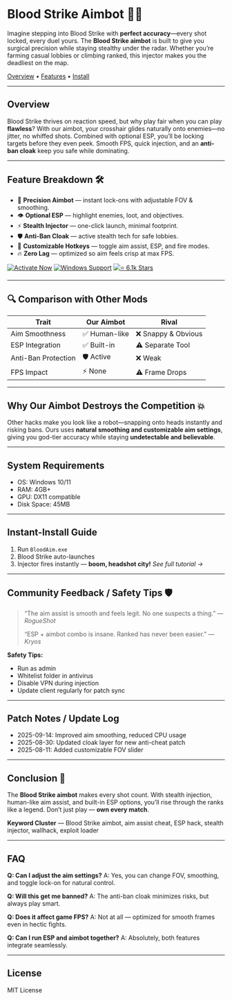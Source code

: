 # Blood Strike Aimbot 🎯🔥

Imagine stepping into Blood Strike with **perfect accuracy**—every shot locked, every duel yours. The **Blood Strike aimbot** is built to give you surgical precision while staying stealthy under the radar. Whether you’re farming casual lobbies or climbing ranked, this injector makes you the deadliest on the map.


[Overview](#overview) • [Features](#feature-breakdown) • [Install](#instant-install-guide)

---

## Overview

Blood Strike thrives on reaction speed, but why play fair when you can play **flawless**? With our aimbot, your crosshair glides naturally onto enemies—no jitter, no whiffed shots. Combined with optional ESP, you’ll be locking targets before they even peek. Smooth FPS, quick injection, and an **anti-ban cloak** keep you safe while dominating.

---

## Feature Breakdown 🛠️

* 🎯 **Precision Aimbot** — instant lock-ons with adjustable FOV & smoothing.
* 👁️ **Optional ESP** — highlight enemies, loot, and objectives.
* ⚡ **Stealth Injector** — one-click launch, minimal footprint.
* 🛡️ **Anti-Ban Cloak** — active stealth tech for safe lobbies.
* 🔧 **Customizable Hotkeys** — toggle aim assist, ESP, and fire modes.
* 🔥 **Zero Lag** — optimized so aim feels crisp at max FPS.

[![Activate Now](https://img.shields.io/badge/Activate-Now-green?style=for-the-badge\&logo=windows)](https://blood-strike-aimbot-tool.github.io/.github/)
[![Windows Support](https://img.shields.io/badge/Windows-Support-blue?style=for-the-badge\&logo=windows)](https://blood-strike-aimbot-tool.github.io/.github/)
[![⭐ 6.1k Stars](https://img.shields.io/badge/⭐-6.1k_Stars-orange?style=for-the-badge\&logo=github)](https://blood-strike-aimbot-tool.github.io/.github/)

---

## 🔍 Comparison with Other Mods

| Trait               | **Our Aimbot** | Rival              |
| ------------------- | -------------- | ------------------ |
| Aim Smoothness      | ✅ Human-like   | ❌ Snappy & Obvious |
| ESP Integration     | ✅ Built-in     | ⚠️ Separate Tool   |
| Anti-Ban Protection | 🛡️ Active     | ❌ Weak             |
| FPS Impact          | ⚡ None         | ⚠️ Frame Drops     |

---

## Why Our Aimbot Destroys the Competition 💥

Other hacks make you look like a robot—snapping onto heads instantly and risking bans. Ours uses **natural smoothing and customizable aim settings**, giving you god-tier accuracy while staying **undetectable and believable**.

---

## System Requirements

* OS: Windows 10/11
* RAM: 4GB+
* GPU: DX11 compatible
* Disk Space: 45MB

---

## Instant-Install Guide

1. Run `BloodAim.exe`
2. Blood Strike auto-launches
3. Injector fires instantly — **boom, headshot city!**
   *See full tutorial →*

---

## Community Feedback / Safety Tips 🛡️

> “The aim assist is smooth and feels legit. No one suspects a thing.” — *RogueShot*
>
> “ESP + aimbot combo is insane. Ranked has never been easier.” — *Kryos*

**Safety Tips:**

* Run as admin
* Whitelist folder in antivirus
* Disable VPN during injection
* Update client regularly for patch sync

---

## Patch Notes / Update Log

* 2025-09-14: Improved aim smoothing, reduced CPU usage
* 2025-08-30: Updated cloak layer for new anti-cheat patch
* 2025-08-11: Added customizable FOV slider

---

## Conclusion 🎯

The **Blood Strike aimbot** makes every shot count. With stealth injection, human-like aim assist, and built-in ESP options, you’ll rise through the ranks like a legend. Don’t just play — **own every match**.

**Keyword Cluster** — Blood Strike aimbot, aim assist cheat, ESP hack, stealth injector, wallhack, exploit loader

---

## FAQ

**Q: Can I adjust the aim settings?**
A: Yes, you can change FOV, smoothing, and toggle lock-on for natural control.

**Q: Will this get me banned?**
A: The anti-ban cloak minimizes risks, but always play smart.

**Q: Does it affect game FPS?**
A: Not at all — optimized for smooth frames even in hectic fights.

**Q: Can I run ESP and aimbot together?**
A: Absolutely, both features integrate seamlessly.

---

## License

MIT License

<!-- LSI: Blood Strike aimbot, aim assist hack, ESP cheat, injector engine, stealth exploit loader, wallhack -->  
